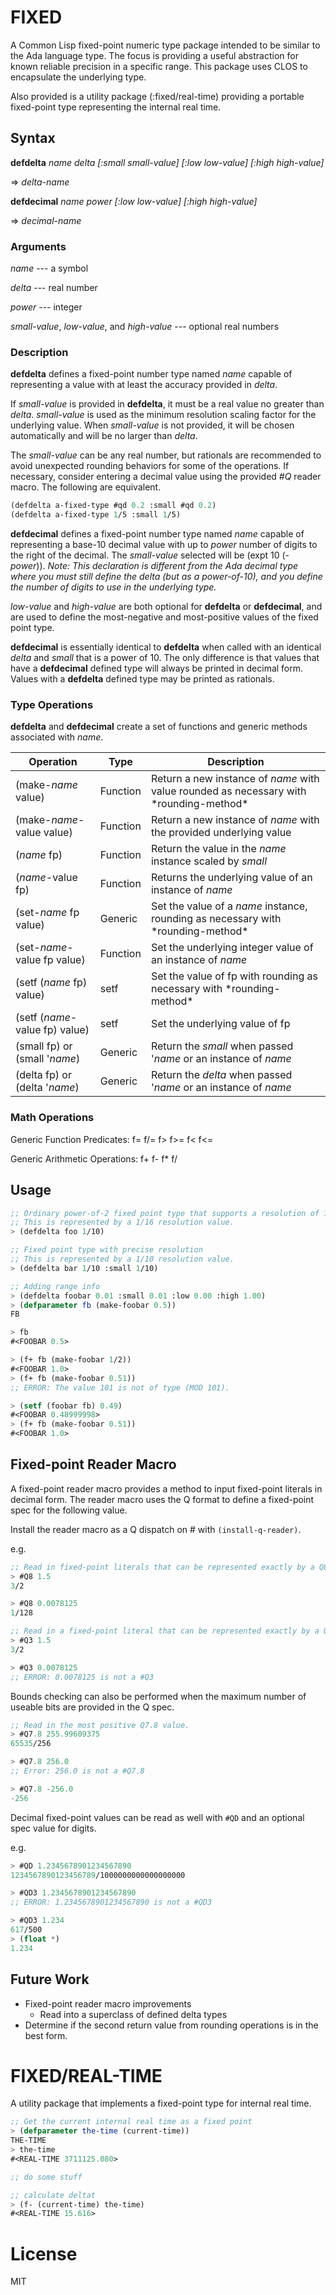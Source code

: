# FIXED

A Common Lisp fixed-point numeric type package intended to be similar to the Ada language type.  The focus is providing a useful abstraction for known reliable precision in a specific range.  This package uses CLOS to encapsulate the underlying type.

Also provided is a utility package (:fixed/real-time) providing a portable fixed-point type representing the internal real time.

## Syntax

**defdelta** *name delta [:small small-value] [:low low-value] [:high high-value]*

=> *delta-name*

**defdecimal** *name power [:low low-value] [:high high-value]*

=> *decimal-name*

### Arguments
*name* --- a symbol

*delta* --- real number

*power* --- integer

*small-value*, *low-value*, and *high-value* --- optional real numbers

### Description

**defdelta** defines a fixed-point number type named *name* capable of representing a value with at least the accuracy provided in *delta*.

If *small-value* is provided in **defdelta**, it must be a real value no greater than *delta*.  *small-value* is used as the minimum resolution scaling factor for the underlying value.  When *small-value* is not provided, it will be chosen automatically and will be no larger than *delta*.  

The *small-value* can be any real number, but rationals are recommended to avoid unexpected rounding behaviors for some of the operations.  If necessary, consider entering a decimal value using the provided *#Q* reader macro.  The following are equivalent.

```lisp
(defdelta a-fixed-type #qd 0.2 :small #qd 0.2)
(defdelta a-fixed-type 1/5 :small 1/5)
```

**defdecimal** defines a fixed-point number type named *name* capable of representing a base-10 decimal value with up to *power* number of digits to the right of the decimal.  The *small-value* selected will be (expt 10 (- *power*)).  *Note: This declaration is different from the Ada decimal type where you must still define the delta (but as a power-of-10), and you define the number of digits to use in the underlying type.*

*low-value* and *high-value* are both optional for **defdelta** or **defdecimal**, and are used to define the most-negative and most-positive values of the fixed point type.

**defdecimal** is essentially identical to **defdelta** when called with an identical *delta* and *small* that is a power of 10.  The only difference is that values that have a **defdecimal** defined type will always be printed in decimal form.  Values with a **defdelta** defined type may be printed as rationals.

### Type Operations
**defdelta** and **defdecimal** create a set of functions and generic methods associated with *name*.

| Operation | Type | Description |
| --- | --- | --- |
| (make-*name* value)            | Function | Return a new instance of *name* with value rounded as necessary with \*rounding-method\* |
| (make-*name*-value value)      | Function | Return a new instance of *name* with the provided underlying value |
| (*name* fp)                    | Function | Return the value in the *name* instance scaled by *small* |
| (*name*-value fp)              | Function | Returns the underlying value of an instance of *name* |
| (set-*name* fp value)          | Generic  | Set the value of a *name* instance, rounding as necessary with \*rounding-method\* |
| (set-*name*-value fp value)    | Function | Set the underlying integer value of an instance of *name* |
| (setf (*name* fp) value)       | setf     | Set the value of fp with rounding as necessary with \*rounding-method\* |
| (setf (*name*-value fp) value) | setf     | Set the underlying value of fp |
| (small fp) or (small '*name*)  | Generic  | Return the *small* when passed '*name* or an instance of *name* |
| (delta fp) or (delta '*name*)  | Generic  | Return the *delta* when passed '*name* or an instance of *name* |

### Math Operations
Generic Function Predicates:
f=
f/=
f>
f>=
f<
f<=

Generic Arithmetic Operations:
f+
f-
f*
f/

## Usage
```lisp
;; Ordinary power-of-2 fixed point type that supports a resolution of 1/10.
;; This is represented by a 1/16 resolution value.
> (defdelta foo 1/10)

;; Fixed point type with precise resolution
;; This is represented by a 1/10 resolution value.
> (defdelta bar 1/10 :small 1/10)

;; Adding range info
> (defdelta foobar 0.01 :small 0.01 :low 0.00 :high 1.00)
> (defparameter fb (make-foobar 0.5))
FB

> fb
#<FOOBAR 0.5>

> (f+ fb (make-foobar 1/2))
#<FOOBAR 1.0>
> (f+ fb (make-foobar 0.51))
;; ERROR: The value 101 is not of type (MOD 101).

> (setf (foobar fb) 0.49)
#<FOOBAR 0.48999998>
> (f+ fb (make-foobar 0.51))
#<FOOBAR 1.0>
```

## Fixed-point Reader Macro

A fixed-point reader macro provides a method to input fixed-point literals in decimal form.  The reader macro uses the Q format to define a fixed-point spec for the following value.

Install the reader macro as a Q dispatch on # with `(install-q-reader)`.

e.g.

```lisp
;; Read in fixed-point literals that can be represented exactly by a Q8 spec.
> #Q8 1.5
3/2

> #Q8 0.0078125
1/128

;; Read in a fixed-point literal that can be represented exactly by a Q3 spec, and one that can't.
> #Q3 1.5
3/2

> #Q3 0.0078125
;; ERROR: 0.0078125 is not a #Q3
```

Bounds checking can also be performed when the maximum number of useable bits are provided in the Q spec.

```lisp
;; Read in the most positive Q7.8 value.
> #Q7.8 255.99609375
65535/256

> #Q7.8 256.0
;; Error: 256.0 is not a #Q7.8

> #Q7.8 -256.0
-256
```

Decimal fixed-point values can be read as well with `#QD` and an optional spec value for digits.

e.g.
```lisp
> #QD 1.2345678901234567890
1234567890123456789/1000000000000000000

> #QD3 1.2345678901234567890
;; ERROR: 1.2345678901234567890 is not a #QD3

> #QD3 1.234
617/500
> (float *)
1.234
```

## Future Work
- Fixed-point reader macro improvements
  - Read into a superclass of defined delta types
- Determine if the second return value from rounding operations is in the best form.

# FIXED/REAL-TIME

A utility package that implements a fixed-point type for internal real time.

```lisp
;; Get the current internal real time as a fixed point
> (defparameter the-time (current-time))
THE-TIME
> the-time
#<REAL-TIME 3711125.080>

;; do some stuff

;; calculate deltat
> (f- (current-time) the-time)
#<REAL-TIME 15.616>
```

# License

MIT
